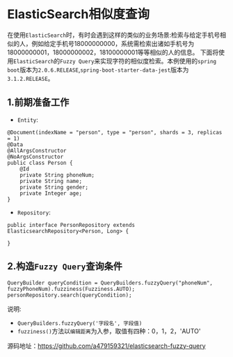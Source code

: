 # ElasticSearch相似度查询
在使用`ElasticSearch`时，有时会遇到这样的类似的业务场景:检索与给定手机号相似的人，例如给定手机号18000000000，系统需检索出诸如手机号为18000000001，18000000002，18100000001等等相似的人的信息。
下面将使用`ElasticSearch`的`Fuzzy Query`来实现字符的相似度检索。本例使用的`spring boot`版本为`2.0.6.RELEASE`,`spring-boot-starter-data-jest`版本为`3.1.2.RELEASE`。

## 1.前期准备工作
- `Entity`:

```
@Document(indexName = "person", type = "person", shards = 3, replicas = 1)
@Data
@AllArgsConstructor
@NoArgsConstructor
public class Person {
    @Id
    private String phoneNum;
    private String name;
    private String gender;
    private Integer age;
}

```
- `Repository`:

```
public interface PersonRepository extends ElasticsearchRepository<Person, Long> {

}
```
## 2.构造`Fuzzy Query`查询条件

```
QueryBuilder queryCondition = QueryBuilders.fuzzyQuery("phoneNum", fuzzyPhoneNum).fuzziness(Fuzziness.AUTO);
personRepository.search(queryCondition);
```
说明:
- `QueryBuilders.fuzzyQuery('字段名', 字段值)`
- `fuzziness()`方法以`编辑距离`为入参，取值有四种：0，1，2，'AUTO'

源码地址：https://github.com/a479159321/elasticsearch-fuzzy-query

